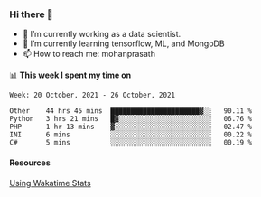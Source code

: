 ### Hi there 👋

- 🔭 I’m currently working as a data scientist.
- 🌱 I’m currently learning tensorflow, ML, and MongoDB
- 📫 How to reach me: mohanprasath

📊 **This week I spent my time on**
<!--START_SECTION:waka-->
```text
Week: 20 October, 2021 - 26 October, 2021

Other    44 hrs 45 mins  ██████████████████████▓░░   90.11 % 
Python   3 hrs 21 mins   █▓░░░░░░░░░░░░░░░░░░░░░░░   06.76 % 
PHP      1 hr 13 mins    ▓░░░░░░░░░░░░░░░░░░░░░░░░   02.47 % 
INI      6 mins          ░░░░░░░░░░░░░░░░░░░░░░░░░   00.22 % 
C#       5 mins          ░░░░░░░░░░░░░░░░░░░░░░░░░   00.19 % 
```
<!--END_SECTION:waka-->

#### Resources
[Using Wakatime Stats](https://github.com/marketplace/actions/waka-readme)
